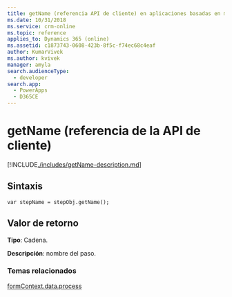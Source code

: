 ```yaml
---
title: getName (referencia API de cliente) en aplicaciones basadas en modelos | Microsoft Docs
ms.date: 10/31/2018
ms.service: crm-online
ms.topic: reference
applies_to: Dynamics 365 (online)
ms.assetid: c1873743-0608-423b-8f5c-f74ec68c4eaf
author: KumarVivek
ms.author: kvivek
manager: amyla
search.audienceType:
  - developer
search.app:
  - PowerApps
  - D365CE
---
```

# <a name="getname-client-api-reference"></a>getName (referencia de la API de cliente)



[!INCLUDE[./includes/getName-description.md](./includes/getName-description.md)]

## <a name="syntax"></a>Sintaxis

`var stepName = stepObj.getName();`

## <a name="return-value"></a>Valor de retorno

**Tipo**: Cadena. 

**Descripción**: nombre del paso.

### <a name="related-topics"></a>Temas relacionados
 
[formContext.data.process](../../formContext-data-process.md)


